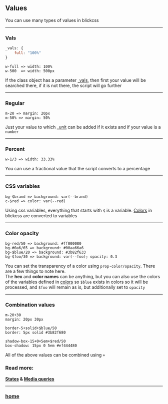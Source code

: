 ## Values

You can use many types of values in blickcss

---
### Vals

```js
_vals: {
    full: "100%"
}
```

```
w-full => width: 100% 
w-500  => width: 500px 
```

If the class object has a parameter [_vals](structure.md#vals), then first your value will be searched there, if it is not there, the script will go further

---
### Regular

```
m-20 => margin: 20px
m-50% => margin: 50% 
```

Just your value to which [_unit](./structure.md#prop--unit) can be added if it exists and if your value is a `number`

---
### Percent

```
w-1/3 => width: 33.33%
```

You can use a fractional value that the script converts to a percentage

---
### CSS variables

```
bg-$brand => background: var(--brand)
c-$red => color: var(--red)
```

Using css variables, everything that starts with `$` is a variable. [Colors](./config.md#colors) in blickcss are converted to variables

---
### Color opacity

```
bg-red/50 => background: #ff000080
bg-#0a6/65 => background: #00aa66a6
bg-$blue/20 => background: #3b82f633
bg-$foo/30 => background: var(--foo); opacity: 0.3
```

You can set the transparency of a color using `prop-color/opacity`. There are a few things to note here.  
The **hex** and **color names** can be anything, but you can also use the colors of the variables defined in [colors](./config.md#colors) so `$blue` exists in colors so it will be processed, and `$foo` will remain as is, but additionally set to `opacity`

---
### Combination values

```
m-20+30
margin: 20px 30px

border-5+solid+$blue/50
border: 5px solid #3b82f680

shadow-box-15+0+5em+$red/50
box-shadow: 15px 0 5em #ef444480
```

All of the above values can be combined using `+`

###  Read more:   
**[States](./states.md) & [Media queries](./media-query.md)** 

---
### [home](./main.md)